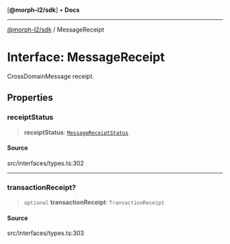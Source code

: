 [**@morph-l2/sdk**] • **Docs**

***

[@morph-l2/sdk](../1-globals.md) / MessageReceipt

# Interface: MessageReceipt

CrossDomainMessage receipt.

## Properties

### receiptStatus

> **receiptStatus**: [`MessageReceiptStatus`](../enumerations/MessageReceiptStatus.md)

#### Source

src/interfaces/types.ts:302

***

### transactionReceipt?

> `optional` **transactionReceipt**: `TransactionReceipt`

#### Source

src/interfaces/types.ts:303
